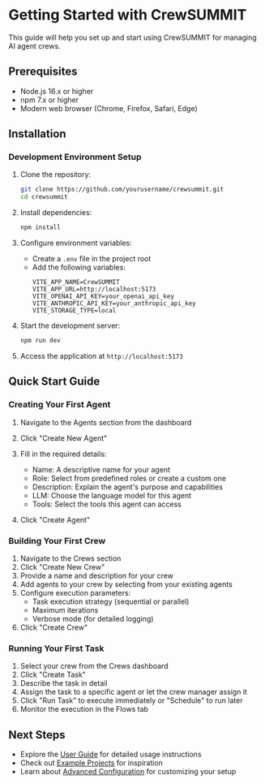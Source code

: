 
# Getting Started with CrewSUMMIT

This guide will help you set up and start using CrewSUMMIT for managing AI agent crews.

## Prerequisites

- Node.js 16.x or higher
- npm 7.x or higher
- Modern web browser (Chrome, Firefox, Safari, Edge)

## Installation

### Development Environment Setup

1. Clone the repository:
   ```bash
   git clone https://github.com/yourusername/crewsummit.git
   cd crewsummit
   ```

2. Install dependencies:
   ```bash
   npm install
   ```

3. Configure environment variables:
   - Create a `.env` file in the project root
   - Add the following variables:
     ```
     VITE_APP_NAME=CrewSUMMIT
     VITE_APP_URL=http://localhost:5173
     VITE_OPENAI_API_KEY=your_openai_api_key
     VITE_ANTHROPIC_API_KEY=your_anthropic_api_key
     VITE_STORAGE_TYPE=local
     ```

4. Start the development server:
   ```bash
   npm run dev
   ```

5. Access the application at `http://localhost:5173`

## Quick Start Guide

### Creating Your First Agent

1. Navigate to the Agents section from the dashboard
2. Click "Create New Agent"
3. Fill in the required details:
   - Name: A descriptive name for your agent
   - Role: Select from predefined roles or create a custom one
   - Description: Explain the agent's purpose and capabilities
   - LLM: Choose the language model for this agent
   - Tools: Select the tools this agent can access

4. Click "Create Agent"

### Building Your First Crew

1. Navigate to the Crews section
2. Click "Create New Crew"
3. Provide a name and description for your crew
4. Add agents to your crew by selecting from your existing agents
5. Configure execution parameters:
   - Task execution strategy (sequential or parallel)
   - Maximum iterations
   - Verbose mode (for detailed logging)
6. Click "Create Crew"

### Running Your First Task

1. Select your crew from the Crews dashboard
2. Click "Create Task"
3. Describe the task in detail
4. Assign the task to a specific agent or let the crew manager assign it
5. Click "Run Task" to execute immediately or "Schedule" to run later
6. Monitor the execution in the Flows tab

## Next Steps

- Explore the [User Guide](./user-guide.md) for detailed usage instructions
- Check out [Example Projects](./examples) for inspiration
- Learn about [Advanced Configuration](./advanced-configuration.md) for customizing your setup
